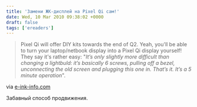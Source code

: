 ```yaml
---
title: 'Замени ЖК-дисплей на Pixel Qi сам!'
date: Wed, 10 Mar 2010 09:38:02 +0000
draft: false
tags: ['ereaders']
---
```


> Pixel Qi will offer DIY kits towards the end of Q2. Yeah, you'll be able to turn your laptop/netbook display into a Pixel Qi display yourself! They say it's rather easy: "_It’s only slightly more difficult than changing a lightbuld: it’s basically 6 screws, pulling off a bezel, unconnecting the old screen and plugging this one in. That’s it. It’s a 5 minute operation_".

via [e-ink-info.com](http://www.e-ink-info.com/pixel-qi-diy-kits-will-be-available-soon)

Забавный способ продвижения.
